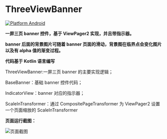# ThreeViewBanner
[![Platform Android](https://img.shields.io/badge/platform-Android-brightgreen)](https://developer.android.com/)

**一屏三页 banner 控件，基于 ViewPager2 实现，并且带指示器。**

**banner 后面的背景图片可随着 banner 页面的滑动，背景图在临界点会变化图片以及有 alpha 值的渐变过程。**

**代码基于 Kotlin 语言编写**

ThreeViewBanner:一屏三页 banner 的主要实现逻辑；

BaseBanner：基础 banner 控件代码；

IndicatorView：banner 对应的指示器；

ScaleInTransformer：通过 CompositePageTransformer 为 ViewPager2 设置一个页面缩放的 ScaleInTransformer


**页面运行截图：**

![页面截图](https://upload-images.jianshu.io/upload_images/633041-37f883e07005d376.png?imageMogr2/auto-orient/strip%7CimageView2/2/w/1240)
